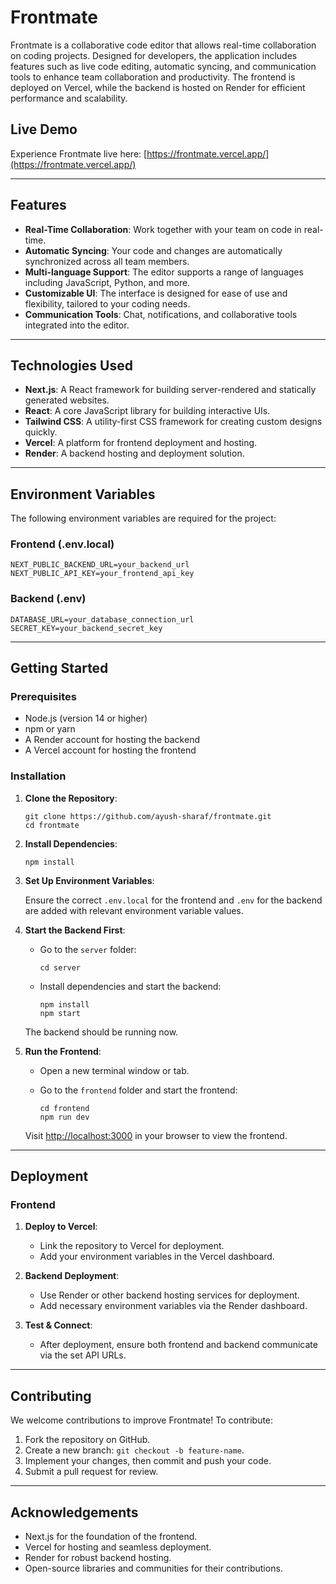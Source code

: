 # Frontmate

Frontmate is a collaborative code editor that allows real-time collaboration on coding projects. Designed for developers, the application includes features such as live code editing, automatic syncing, and communication tools to enhance team collaboration and productivity. The frontend is deployed on Vercel, while the backend is hosted on Render for efficient performance and scalability.

## Live Demo

Experience Frontmate live here: [https://frontmate.vercel.app/](https://frontmate.vercel.app/)

---

## Features

- **Real-Time Collaboration**: Work together with your team on code in real-time.
- **Automatic Syncing**: Your code and changes are automatically synchronized across all team members.
- **Multi-language Support**: The editor supports a range of languages including JavaScript, Python, and more.
- **Customizable UI**: The interface is designed for ease of use and flexibility, tailored to your coding needs.
- **Communication Tools**: Chat, notifications, and collaborative tools integrated into the editor.

---

## Technologies Used

- **Next.js**: A React framework for building server-rendered and statically generated websites.
- **React**: A core JavaScript library for building interactive UIs.
- **Tailwind CSS**: A utility-first CSS framework for creating custom designs quickly.
- **Vercel**: A platform for frontend deployment and hosting.
- **Render**: A backend hosting and deployment solution.

---

## Environment Variables

The following environment variables are required for the project:

### Frontend (.env.local)

```
NEXT_PUBLIC_BACKEND_URL=your_backend_url
NEXT_PUBLIC_API_KEY=your_frontend_api_key
```

### Backend (.env)

```
DATABASE_URL=your_database_connection_url
SECRET_KEY=your_backend_secret_key
```

---

## Getting Started

### Prerequisites

- Node.js (version 14 or higher)
- npm or yarn
- A Render account for hosting the backend
- A Vercel account for hosting the frontend

### Installation

1. **Clone the Repository**:

   ```
   git clone https://github.com/ayush-sharaf/frontmate.git
   cd frontmate
   ```

2. **Install Dependencies**:

   ```
   npm install
   ```

3. **Set Up Environment Variables**:

   Ensure the correct `.env.local` for the frontend and `.env` for the backend are added with relevant environment variable values.

4. **Start the Backend First**:

   - Go to the `server` folder:

     ```
     cd server
     ```

   - Install dependencies and start the backend:

     ```
     npm install
     npm start
     ```

   The backend should be running now.

5. **Run the Frontend**:

   - Open a new terminal window or tab.
   - Go to the `frontend` folder and start the frontend:

     ```
     cd frontend
     npm run dev
     ```

   Visit [http://localhost:3000](http://localhost:3000) in your browser to view the frontend.

---

## Deployment

### Frontend

1. **Deploy to Vercel**:
   - Link the repository to Vercel for deployment.
   - Add your environment variables in the Vercel dashboard.

2. **Backend Deployment**:
   - Use Render or other backend hosting services for deployment.
   - Add necessary environment variables via the Render dashboard.

3. **Test & Connect**:
   - After deployment, ensure both frontend and backend communicate via the set API URLs.

---

## Contributing

We welcome contributions to improve Frontmate! To contribute:

1. Fork the repository on GitHub.
2. Create a new branch: `git checkout -b feature-name`.
3. Implement your changes, then commit and push your code.
4. Submit a pull request for review.

---


## Acknowledgements

- Next.js for the foundation of the frontend.
- Vercel for hosting and seamless deployment.
- Render for robust backend hosting.
- Open-source libraries and communities for their contributions.
